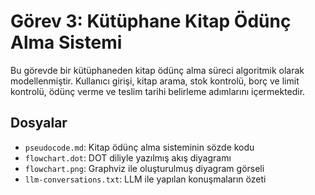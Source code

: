 # Görev 3: Kütüphane Kitap Ödünç Alma Sistemi

Bu görevde bir kütüphaneden kitap ödünç alma süreci algoritmik olarak modellenmiştir. Kullanıcı girişi, kitap arama, stok kontrolü, borç ve limit kontrolü, ödünç verme ve teslim tarihi belirleme adımlarını içermektedir.

## Dosyalar

- `pseudocode.md`: Kitap ödünç alma sisteminin sözde kodu
- `flowchart.dot`: DOT diliyle yazılmış akış diyagramı
- `flowchart.png`: Graphviz ile oluşturulmuş diyagram görseli
- `llm-conversations.txt`: LLM ile yapılan konuşmaların özeti
